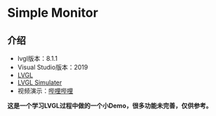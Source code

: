 ﻿# Simple Monitor

## 介绍

- lvgl版本：8.1.1
- Visual Studio版本：2019
- [LVGL](https://github.com/lvgl/lvgl)
- [LVGL Simulater](https://github.com/lvgl/lv_port_win_visual_studio)
- 视频演示：[哔哩哔哩](https://www.bilibili.com/video/BV1Ya411T72H/)

**这是一个学习LVGL过程中做的一个小Demo，很多功能未完善，仅供参考。**
